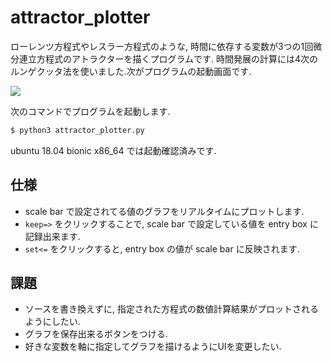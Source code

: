 # attractor_plotter

ローレンツ方程式やレスラー方程式のような, 時間に依存する変数が3つの1回微分連立方程式のアトラクターを描くプログラムです. 時間発展の計算には4次のルンゲクッタ法を使いました.次がプログラムの起動画面です.

![](https://pbs.twimg.com/media/DpfqemtU4AAMKuu.png:large)

次のコマンドでプログラムを起動します.

```bash
$ python3 attractor_plotter.py
```
ubuntu 18.04 bionic x86_64 では起動確認済みです.

## 仕様
* scale bar で設定されてる値のグラフをリアルタイムにプロットします.
* `keep=>` をクリックすることで, scale bar で設定している値を entry box に記録出来ます.
* `set<=` をクリックすると, entry box の値が scale bar に反映されます.

## 課題
* ソースを書き換えずに, 指定された方程式の数値計算結果がプロットされるようにしたい.
* グラフを保存出来るボタンをつける.
* 好きな変数を軸に指定してグラフを描けるようにUIを変更したい.
